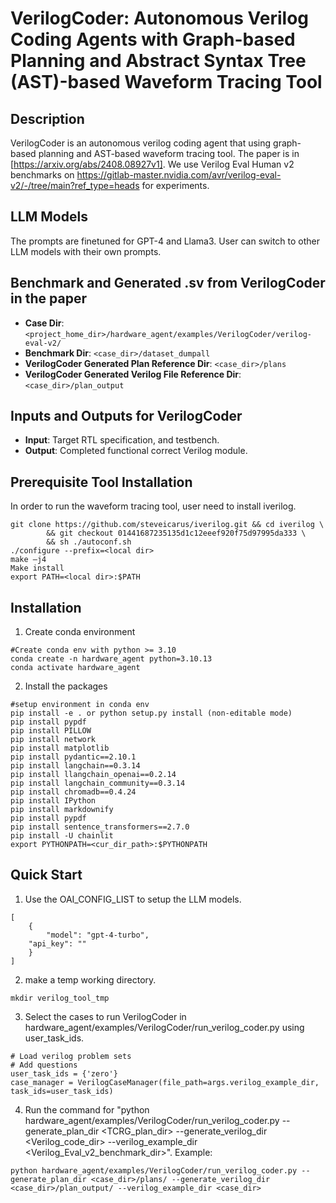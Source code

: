 # VerilogCoder: Autonomous Verilog Coding Agents with Graph-based Planning and Abstract Syntax Tree (AST)-based Waveform Tracing Tool

## Description
VerilogCoder is an autonomous verilog coding agent that using graph-based planning and AST-based waveform tracing tool. The paper is in [https://arxiv.org/abs/2408.08927v1]. We use Verilog Eval Human v2 benchmarks on https://gitlab-master.nvidia.com/avr/verilog-eval-v2/-/tree/main?ref_type=heads for experiments.

## LLM Models
The prompts are finetuned for GPT-4 and Llama3. User can switch to other LLM models with their own prompts.

## Benchmark and Generated .sv from VerilogCoder in the paper
- **Case Dir**: ```<project_home_dir>/hardware_agent/examples/VerilogCoder/verilog-eval-v2/```
- **Benchmark Dir**: ```<case_dir>/dataset_dumpall```
- **VerilogCoder Generated Plan Reference Dir**: ```<case_dir>/plans```
- **VerilogCoder Generated Verilog File Reference Dir**: ```<case_dir>/plan_output```

## Inputs and Outputs for VerilogCoder
- **Input**: Target RTL specification, and testbench. 
- **Output**: Completed functional correct Verilog module.

## Prerequisite Tool Installation
In order to run the waveform tracing tool, user need to install iverilog.

```
git clone https://github.com/steveicarus/iverilog.git && cd iverilog \ 
        && git checkout 01441687235135d1c12eeef920f75d97995da333 \ 
        && sh ./autoconf.sh  
./configure --prefix=<local dir> 
make –j4 
Make install 
export PATH=<local dir>:$PATH 
```

## Installation

1. Create conda environment
```
#Create conda env with python >= 3.10
conda create -n hardware_agent python=3.10.13
conda activate hardware_agent
```

2. Install the packages
```
#setup environment in conda env
pip install -e . or python setup.py install (non-editable mode)
pip install pypdf
pip install PILLOW
pip install network
pip install matplotlib
pip install pydantic==2.10.1
pip install langchain==0.3.14
pip install llangchain_openai==0.2.14
pip install langchain_community==0.3.14
pip install chromadb==0.4.24
pip install IPython 
pip install markdownify 
pip install pypdf 
pip install sentence_transformers==2.7.0
pip install -U chainlit 
export PYTHONPATH=<cur_dir_path>:$PYTHONPATH
```

## Quick Start
1. Use the OAI_CONFIG_LIST to setup the LLM models.
```
[
    {
        "model": "gpt-4-turbo",
	"api_key": ""
    }
]
```

2. make a temp working directory.
```
mkdir verilog_tool_tmp
```

3. Select the cases to run VerilogCoder in hardware_agent/examples/VerilogCoder/run_verilog_coder.py using user_task_ids.
```
# Load verilog problem sets
# Add questions
user_task_ids = {'zero'}
case_manager = VerilogCaseManager(file_path=args.verilog_example_dir, task_ids=user_task_ids)
```

4. Run the command for "python hardware_agent/examples/VerilogCoder/run_verilog_coder.py --generate_plan_dir <TCRG_plan_dir> --generate_verilog_dir <Verilog_code_dir> --verilog_example_dir <Verilog_Eval_v2_benchmark_dir>".
Example:
```
python hardware_agent/examples/VerilogCoder/run_verilog_coder.py --generate_plan_dir <case_dir>/plans/ --generate_verilog_dir <case_dir>/plan_output/ --verilog_example_dir <case_dir>
```


